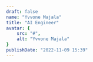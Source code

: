 ```yaml
---
draft: false
name: "Yvvone Majala"
title: "AI Engineer"
avatar: {
    src: "#",
    alt: "Yvvone Majala"
}
publishDate: "2022-11-09 15:39"
---
```


